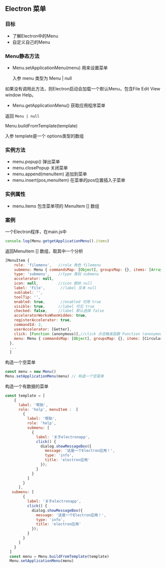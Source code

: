 ## Electron 菜单

### 目标

* 了解Electron中的Menu
* 自定义自己的Menu

### Menu静态方法

* Menu.setApplicationMenu(menu) 用来设置菜单

  入参 menu 类型为 Menu | null 

如果没有调用此方法，则Electron启动会加载一个默认Menu，包含File Edit View window Help。

* Menu.getApplicationMenu()  获取应用程序菜单 

返回 `Menu | null` 

Menu.buildFromTemplate(template)

入参 template是一个 options类型的数组

### 实例方法

* menu.popup()    弹出菜单
* menu.closePopup  关闭菜单
* menu.append(menuItem)  追加到菜单
* menu.insert(pos,menuItem) 在菜单的pos位置插入子菜单

### 实例属性

* menu.items 包含菜单项的 MenuItem [] 数组



### 案例

一个Electron程序，在main.js中

```js
console.log(Menu.getgetApplicationMenu().items)
```

返回MenuItem [] 数组，取其中一个分析

```js
[MenuItem {
    role: 'filemenu', 	//role 角色 filemenu
    submenu: Menu { commandsMap: [Object], groupsMap: {}, items: [Array] },//submenu 子菜单 null
    type: 'submenu',	//type 类别 submenu
    accelerator: null,
    icon: null,			//icon 图标 null
    label: 'File',       //label 文本 null
    sublabel: '',
    toolTip: '',
    enabled: true,       //enabled 可用 true
    visible: true,		//label 可见 true
    checked: false,		//label 默认选择 false	
    acceleratorWorksWhenHidden: true,
    registerAccelerator: true,
    commandId: 2,
    userAccelerator: [Getter],
    click: [Function (anonymous)],//click 点击触发函数 Function (anonymous)
    menu: Menu { commandsMap: [Object], groupsMap: {}, items: [Circular *1] }
  },
  ...
  ]
```

构造一个空菜单

```js
const menu = new Menu()
Menu.setApplicationMenu(menu) // 构造一个空菜单
```

构造一个有数据的菜单

```js
const template = [
    {
      label: '帮助',
      role: 'help', menuItem :  [
        {
          label: '帮助',
          role: 'help',
          submenu: [
            {
              label: '关于electronapp',
              click() {
                dialog.showMessageBox({
                  message: '这是一个Electron应用！',
                  type: 'info',
                  title: 'electron应用'
                });
              }
            }
          ]
        }
      ],
   submenu: [
        {
          label: '关于electronapp',
          click() {
            dialog.showMessageBox({
              message: '这是一个Electron应用！',
              type: 'info',
              title: 'electron应用'
            });
          }
        }
      ]
    }
  ]
  const menu = Menu.buildFromTemplate(template)
  Menu.setApplicationMenu(menu)
```







#### 
